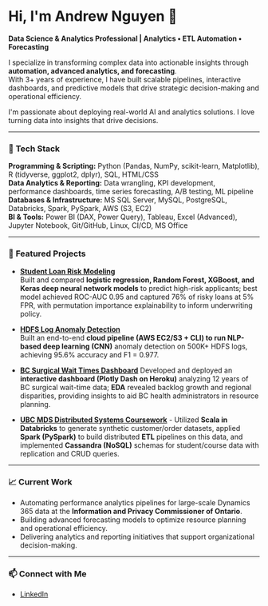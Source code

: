 # Hi, I'm Andrew Nguyen 👋  

**Data Science & Analytics Professional | Analytics • ETL Automation • Forecasting**

I specialize in transforming complex data into actionable insights through **automation, advanced analytics, and forecasting**.  
With 3+ years of experience, I have built scalable pipelines, interactive dashboards, and predictive models that drive strategic decision-making and operational efficiency.

I'm passionate about deploying real-world AI and analytics solutions. I love turning data into insights that drive decisions.

---

### 🔧 **Tech Stack**
**Programming & Scripting:** Python (Pandas, NumPy, scikit-learn, Matplotlib), R (tidyverse, ggplot2, dplyr), SQL, HTML/CSS  
**Data Analytics & Reporting:** Data wrangling, KPI development, performance dashboards, time series forecasting, A/B testing, ML pipeline  
**Databases & Infrastructure:** MS SQL Server, MySQL, PostgreSQL, Databricks, Spark, PySpark, AWS (S3, EC2)  
**BI & Tools:** Power BI (DAX, Power Query), Tableau, Excel (Advanced), Jupyter Notebook, Git/GitHub, Linux, CI/CD, MS Office  

---

### 📌 **Featured Projects**

- [**Student Loan Risk Modeling**](https://github.com/andrew-ng1/student_loan_risk_modelling)  
  Built and compared **logistic regression, Random Forest, XGBoost, and Keras deep neural network models** to predict high-risk applicants; best model achieved ROC-AUC 0.95 and captured 76% of risky loans at 5% FPR, with permutation importance explainability to inform underwriting policy.

- [**HDFS Log Anomaly Detection**](https://github.com/andrew-ng1/hdfs_log_anomaly_detection_oncloud)  
  Built an end-to-end **cloud pipeline (AWS EC2/S3 + CLI) to run NLP-based deep learning (CNN)** anomaly detection on 500K+ HDFS logs, achieving 95.6% accuracy and F1 = 0.977.
  
- [**BC Surgical Wait Times Dashboard**](https://github.com/andrew-ng1/bc-surgical-wait-times-dashboard) 
  Developed and deployed an **interactive dashboard (Plotly Dash on Heroku)** analyzing 12 years of BC surgical wait-time data; **EDA** revealed backlog growth and regional disparities, providing insights to aid BC health administrators in resource planning.

- [**UBC MDS Distributed Systems Coursework**](https://github.com/andrew-ng1/spark-cassandra-labs) - Utilized **Scala in Databricks** to generate synthetic customer/order datasets, applied **Spark (PySpark)** to build distributed **ETL** pipelines on this data, and implemented **Cassandra (NoSQL)** schemas for student/course data with replication and CRUD queries.

---

### 📈 **Current Work**
- Automating performance analytics pipelines for large-scale Dynamics 365 data at the **Information and Privacy Commissioner of Ontario**.  
- Building advanced forecasting models to optimize resource planning and operational efficiency.  
- Delivering analytics and reporting initiatives that support organizational decision-making.

---

### 📫 **Connect with Me**
- [LinkedIn](https://www.linkedin.com/in/andrewng-an)
